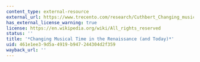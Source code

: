 ```yaml
---
content_type: external-resource
external_url: https://www.trecento.com/research/Cuthbert_Changing_musical_time.pdf
has_external_license_warning: true
license: https://en.wikipedia.org/wiki/All_rights_reserved
status: ''
title: '*Changing Musical Time in the Renaissance (and Today)*'
uid: 461e1ee3-9d5a-4919-b947-244304d2f359
wayback_url: ''
---
```

